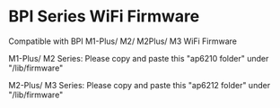 # BPI Series WiFi Firmware

Compatible with BPI M1-Plus/ M2/ M2Plus/ M3  WiFi Firmware

M1-Plus/ M2 Series:
     Please copy and paste this "ap6210 folder" under "/lib/firmware"
     
M2-Plus/ M3 Series:
     Please copy and paste this "ap6212 folder" under "/lib/firmware"
